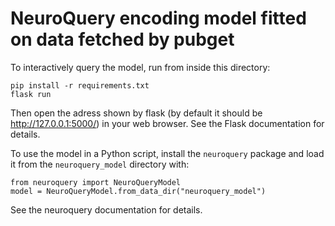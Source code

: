 # NeuroQuery encoding model fitted on data fetched by pubget

To interactively query the model, run from inside this directory:

```
pip install -r requirements.txt
flask run
```

Then open the adress shown by flask (by default it should be
http://127.0.0.1:5000/) in your web browser.
See the Flask documentation for details.

To use the model in a Python script, install the `neuroquery` package and load
it from the `neuroquery_model` directory with:

```
from neuroquery import NeuroQueryModel
model = NeuroQueryModel.from_data_dir("neuroquery_model")
```

See the neuroquery documentation for details.
